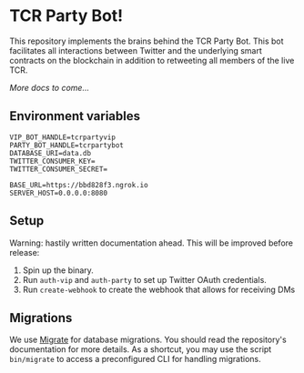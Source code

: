 # TCR Party Bot!

This repository implements the brains behind the TCR Party Bot. This bot
facilitates all interactions between Twitter and the underlying smart contracts
on the blockchain in addition to retweeting all members of the live TCR.

_More docs to come..._

## Environment variables
```
VIP_BOT_HANDLE=tcrpartyvip
PARTY_BOT_HANDLE=tcrpartybot
DATABASE_URI=data.db
TWITTER_CONSUMER_KEY=
TWITTER_CONSUMER_SECRET=

BASE_URL=https://bbd828f3.ngrok.io
SERVER_HOST=0.0.0.0:8080
```

## Setup
Warning: hastily written documentation ahead. This will be improved before
release:

1. Spin up the binary.
2. Run `auth-vip` and `auth-party` to set up Twitter OAuth credentials.
3. Run `create-webhook` to create the webhook that allows for receiving DMs

## Migrations
We use [Migrate](https://github.com/golang-migrate/migrate/tree/master/cli) for
database migrations.
You should read the repository's documentation for more details. As a shortcut,
you may use the script `bin/migrate` to access a preconfigured CLI for handling
migrations.
